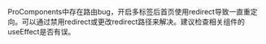 ProComponents中存在路由bug，开启多标签后首页使用redirect导致一直重定向。可以通过禁用redirect或更改redirect路径来解决。建议检查相关组件的useEffect是否有误。
